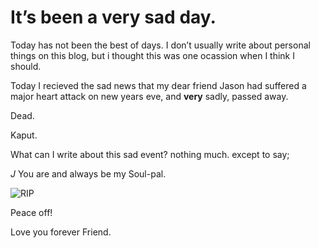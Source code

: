 # It’s been a very sad day.

Today has not been the best of days. I don’t usually write about personal things on this blog, but i thought this was one ocassion when I think I should.



Today I recieved the sad news that my dear friend Jason had suffered a major heart attack on new years eve, and **very** sadly, passed away. 

Dead. 

Kaput.

What can I write about this sad event? nothing much. except to say; 



*J* You are and always be my Soul-pal.



![RIP](https://raw.githubusercontent.com/pythonXadds/pymd/master/yellowflowerdivider.gif)

Peace off! 

Love you forever Friend.
